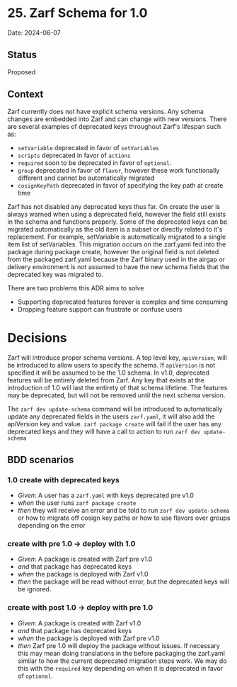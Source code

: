 # 25. Zarf Schema for 1.0

Date: 2024-06-07

## Status

Proposed

## Context

Zarf currently does not have explicit schema versions. Any schema changes are embedded into Zarf and can change with new versions. There are several examples of deprecated keys throughout Zarf's lifespan such as:

- `setVariable` deprecated in favor of `setVariables`
- `scripts` deprecated in favor of `actions`
- `required` soon to be deprecated in favor of `optional`.
- `group` deprecated in favor of `flavor`, however these work functionally different and cannot be automatically migrated
- `cosignKeyPath` deprecated in favor of specifying the key path at create time

Zarf has not disabled any deprecated keys thus far. On create the user is always warned when using a deprecated field, however the field still exists in the schema and functions properly. Some of the deprecated keys can be migrated automatically as the old item is a subset or directly related to it's replacement. For example, setVariable is automatically migrated to a single item list of setVariables. This migration occurs on the zarf.yaml fed into the package during package create, however the original field is not deleted from the packaged zarf.yaml because the Zarf binary used in the airgap or delivery environment is not assumed to have the new schema fields that the deprecated key was migrated to.

There are two problems this ADR aims to solve
- Supporting deprecated features forever is complex and time consuming
- Dropping feature support can frustrate or confuse users

# Decisions

Zarf will introduce proper schema versions. A top level key, `apiVersion`, will be introduced to allow users to specify the schema. If `apiVersion` is not specified it will be assumed to be the 1.0 schema. In v1.0, deprecated features will be entirely deleted from Zarf. Any key that exists at the introduction of 1.0 will last the entirety of that schema lifetime. The features may be deprecated, but will not be removed until the next schema version.

The `zarf dev update-schema` command will be introduced to automatically update any deprecated fields in the users `zarf.yaml`, it will also add the apiVersion key and value. `zarf package create` will fail if the user has any deprecated keys and they will have a call to action to run `zarf dev update-schema`


## BDD scenarios
### 1.0 create with deprecated keys
- *Given*: A user has a `zarf.yaml` with keys deprecated pre v1.0
- *when* the user runs `zarf package create`
- *then* they will receive an error and be told to run `zarf dev update-schema` or how to migrate off cosign key paths or how to use flavors over groups depending on the error

### create with pre 1.0 -> deploy with 1.0
- *Given*: A package is created with Zarf pre v1.0
- *and* that package has deprecated keys
- *when* the package is deployed with Zarf v1.0
- *then* the package will be read without error, but the deprecated keys will be ignored.

### create with post 1.0 -> deploy with pre 1.0
- *Given*: A package is created with Zarf v1.0
- *and* that package has deprecated keys
- *when* the package is deployed with Zarf pre v1.0
- *then* Zarf pre 1.0 will deploy the package without issues. If necessary this may mean doing translations in the before packaging the zarf.yaml similar to how the current deprecated migration steps work. We may do this with the `required` key depending on when it is deprecated in favor of `optional`.
